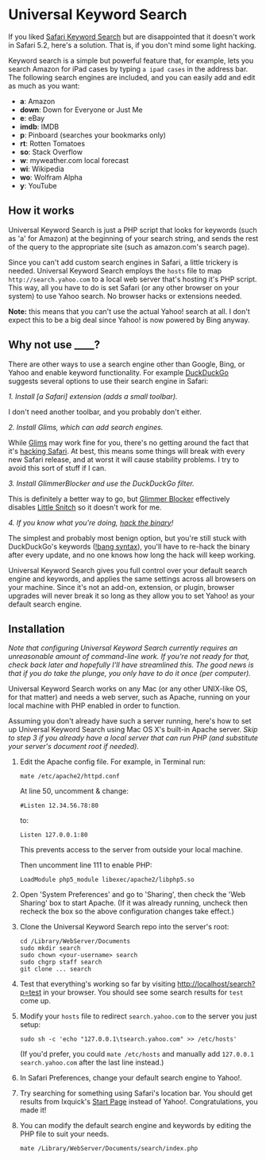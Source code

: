 # Universal Keyword Search

If you liked [Safari Keyword Search](https://github.com/arnemart/SafariKeywordSearch) but are disappointed that it doesn't work in Safari 5.2, here's a solution. That is, if you don't mind some light hacking.

Keyword search is a simple but powerful feature that, for example, lets you search Amazon for iPad cases by typing `a ipad cases` in the address bar. The following search engines are included, and you can easily add and edit as much as you want:

 * **a**: Amazon
 * **down**: Down for Everyone or Just Me
 * **e**: eBay
 * **imdb**: IMDB
 * **p**: Pinboard (searches your bookmarks only)
 * **rt**: Rotten Tomatoes
 * **so**: Stack Overflow
 * **w**: myweather.com local forecast
 * **wi**: Wikipedia
 * **wo**: Wolfram Alpha
 * **y**: YouTube

## How it works

Universal Keyword Search is just a PHP script that looks for keywords (such as 'a' for Amazon) at the beginning of your search string, and sends the rest of the query to the appropriate site (such as amazon.com's search page).

Since you can't add custom search engines in Safari, a little trickery is needed. Universal Keyword Search employs the `hosts` file to map `http://search.yahoo.com` to a local web server that's hosting it's PHP script. This way, all you have to do is set Safari (or any other browser on your system) to use Yahoo search. No browser hacks or extensions needed.

**Note:** this means that you can't use the actual Yahoo! search at all. I don't expect this to be a big deal since Yahoo! is now powered by Bing anyway.

## Why not use ____?

There are other ways to use a search engine other than Google, Bing, or Yahoo and enable keyword functionality. For example [DuckDuckGo](http://duckduckgo.com/) suggests several options to use their search engine in Safari:

*1. Install [a Safari] extension (adds a small toolbar).*

I don't need another toolbar, and you probably don't either.

*2. Install Glims, which can add search engines.*

While [Glims](http://www.machangout.com/) may work fine for you, there's no getting around the fact that it's [hacking Safari](http://macjournals.com/blog/2008/03/19/input-managers-are-not-plug-ins/). At best, this means some things will break with every new Safari release, and at worst it will cause stability problems. I try to avoid this sort of stuff if I can.

*3. Install GlimmerBlocker and use the DuckDuckGo filter.*

This is definitely a better way to go, but [Glimmer Blocker](http://glimmerblocker.org/) effectively disables [Little Snitch](http://www.obdev.at/products/littlesnitch/index.html) so it doesn't work for me.

*4. If you know what you're doing, [hack the binary](http://hints.macworld.com/article.php?story=20030514035516436)!*

The simplest and probably most benign option, but you're still stuck with DuckDuckGo's keywords ([!bang syntax](https://duckduckgo.com/bang.html)), you'll have to re-hack the binary after every update, and no one knows how long the hack will keep working.

Universal Keyword Search gives you full control over your default search engine and keywords, and applies the same settings across all browsers on your machine. Since it's not an add-on, extension, or plugin, browser upgrades will never break it so long as they allow you to set Yahoo! as your default search engine.

## Installation

*Note that configuring Universal Keyword Search currently requires an unreasonable amount of command-line work. If you're not ready for that, check back later and hopefully I'll have streamlined this. The good news is that if you do take the plunge, you only have to do it once (per computer).*

Universal Keyword Search works on any Mac (or any other UNIX-like OS, for that matter) and needs a web server, such as Apache, running on your local machine with PHP enabled in order to function.

Assuming you don't already have such a server running, here's how to set up Universal Keyword Search using Mac OS X's built-in Apache server. *Skip to step 3 if you already have a local server that can run PHP (and substitute your server's document root if needed).*
 
 1. Edit the Apache config file. For example, in Terminal run:

        mate /etc/apache2/httpd.conf

    At line 50, uncomment & change:
    
        #Listen 12.34.56.78:80
    
    to:
    
        Listen 127.0.0.1:80
    
    This prevents access to the server from outside your local machine.
    
    Then uncomment line 111 to enable PHP:
    
        LoadModule php5_module libexec/apache2/libphp5.so
    
 2. Open 'System Preferences' and go to 'Sharing', then check the 'Web Sharing' box to start Apache. (If it was already running, uncheck then recheck the box so the above configuration changes take effect.)
 
 3. Clone the Universal Keyword Search repo into the server's root:

        cd /Library/WebServer/Documents
        sudo mkdir search
        sudo chown <your-username> search
        sudo chgrp staff search
        git clone ... search
     
 4. Test that everything's working so far by visiting [http://localhost/search?p=test](http://localhost/search?p=test) in your browser. You should see some search results for `test` come up.

 5. Modify your `hosts` file to redirect `search.yahoo.com` to the server you just setup:

        sudo sh -c 'echo "127.0.0.1\tsearch.yahoo.com" >> /etc/hosts'
    
    (If you'd prefer, you could `mate /etc/hosts` and manually add `127.0.0.1  search.yahoo.com` after the last line instead.)

 6. In Safari Preferences, change your default search engine to Yahoo!.
 
 7. Try searching for something using Safari's location bar. You should get results from Ixquick's [Start Page](https://startpage.com/) instead of Yahoo!. Congratulations, you made it!
 
 8. You can modify the default search engine and keywords by editing the PHP file to suit your needs.
 
        mate /Library/WebServer/Documents/search/index.php
